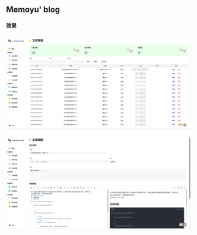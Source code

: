 ## Memoyu' blog



#### 效果

![article-list.png (1934×974) (raw.githubusercontent.com)](https://raw.githubusercontent.com/Memoyu/Memo.Blog.Admin/main/docs/images/article-list.png)

![article-edit.png (1934×974) (raw.githubusercontent.com)](https://raw.githubusercontent.com/Memoyu/Memo.Blog.Admin/main/docs/images/article-edit.png)
